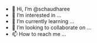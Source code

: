 - 👋 Hi, I’m @schaudharee
- 👀 I’m interested in ...
- 🌱 I’m currently learning ...
- 💞️ I’m looking to collaborate on ...
- 📫 How to reach me ...

<!---
schaudharee/schaudharee is a ✨ special ✨ repository because its `README.md` (this file) appears on your GitHub profile.
You can click the Preview link to take a look at your changes.
--->
